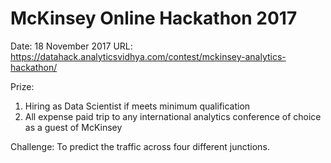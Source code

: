 # McKinsey Online Hackathon 2017

Date: 18 November 2017
URL: https://datahack.analyticsvidhya.com/contest/mckinsey-analytics-hackathon/

Prize:
1. Hiring as Data Scientist if meets minimum qualification
2. All expense paid trip to any international analytics conference of choice as a guest of McKinsey

Challenge: To predict the traffic across four different junctions. 

